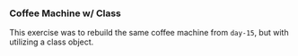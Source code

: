 ### Coffee Machine w/ Class

This exercise was to rebuild the same coffee machine from `day-15`, but with utilizing a class object.
